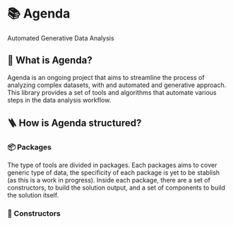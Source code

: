 # 📚 Agenda

Automated Generative Data Analysis

## 🎯 What is Agenda?

Agenda is an ongoing project that aims to streamline the process of analyzing complex datasets, with and automated and generative approach. This library provides a set of tools and algorithms that automate various steps in the data analysis workflow.

## 🪜 How is Agenda structured?

### 📦 Packages

The type of tools are divided in packages. Each packages aims to cover generic type of data, the specificity of each package is yet to be stablish (as this is a work in progress). Inside each package, there are a set of constructors, to build the solution output, and a set of components to build the solution itself.

### 🧰 Constructors

